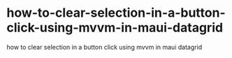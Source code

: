 # how-to-clear-selection-in-a-button-click-using-mvvm-in-maui-datagrid
how to clear selection in a button click using mvvm in maui datagrid
